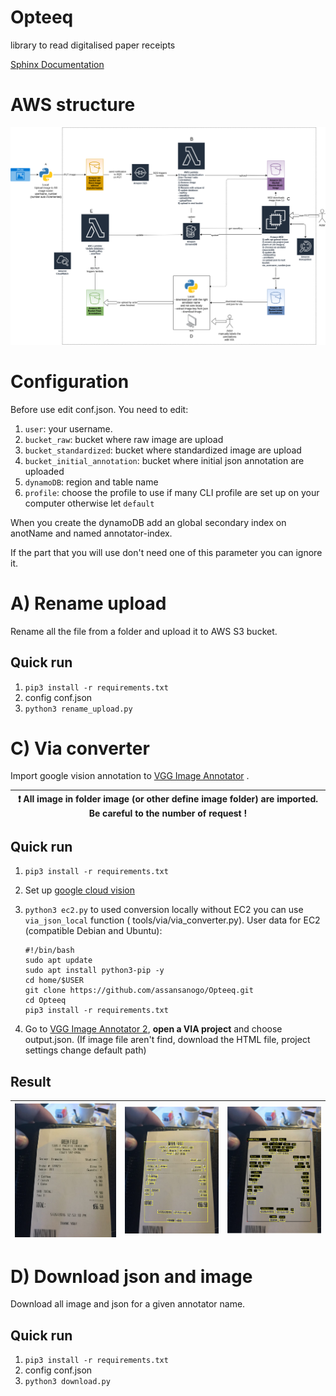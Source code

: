 # Opteeq

library to read digitalised paper receipts

[Sphinx Documentation](https://souff.github.io/Opteeq/info.html)

# AWS structure

![image](tools/aws/aws_Diagram.png)

# Configuration

Before use edit conf.json. You need to edit:

1. `user`: your username.
2. `bucket_raw`: bucket where raw image are upload
3. `bucket_standardized`: bucket where standardized image are upload
4. `bucket_initial_annotation`: bucket where initial json annotation are uploaded
5. `dynamoDB`: region and table name
6. `profile`: choose the profile to use if many CLI profile are set up on your computer otherwise let `default`

When you create the dynamoDB add an global secondary index on anotName and named annotator-index.

If the part that you will use don't need one of this parameter you can ignore it.

# A) Rename upload

Rename all the file from a folder and upload it to AWS S3 bucket.

## Quick run

1. `pip3 install -r requirements.txt`
2. config conf.json
3. `python3 rename_upload.py`

# C) Via converter

Import google vision annotation to [VGG Image Annotator](https://www.robots.ox.ac.uk/~vgg/software/via/)
.

| :exclamation:   All image in folder image (or other define image folder) are imported. Be careful to the number of request !   |
|-----------------------------------------|

## Quick run

1. `pip3 install -r requirements.txt`
2. Set up [google cloud vision](https://cloud.google.com/vision/docs/quickstart-client-libraries)
3. `python3 ec2.py` to used conversion locally without EC2 you can use  `via_json_local` function (
   tools/via/via_converter.py).
   User data for EC2 (compatible Debian and Ubuntu):
   ```
   #!/bin/bash
   sudo apt update
   sudo apt install python3-pip -y
   cd home/$USER
   git clone https://github.com/assansanogo/Opteeq.git
   cd Opteeq
   pip3 install -r requirements.txt
   ```

4. Go to [VGG Image Annotator 2](https://www.robots.ox.ac.uk/~vgg/software/via/via.html), **open a VIA project** and
   choose output.json. (If image file aren't find, download the HTML file, project settings change default path)

## Result

| ![via0](tools/via/doc/via0.png)   |      ![via](tools/via/doc/via.png)      |  ![via2](tools/via/doc/via2.png) |
|----------|:-------------:|------:|

# D) Download json and image

Download all image and json for a given annotator name.

## Quick run

1. `pip3 install -r requirements.txt`
2. config conf.json
3. `python3 download.py`
